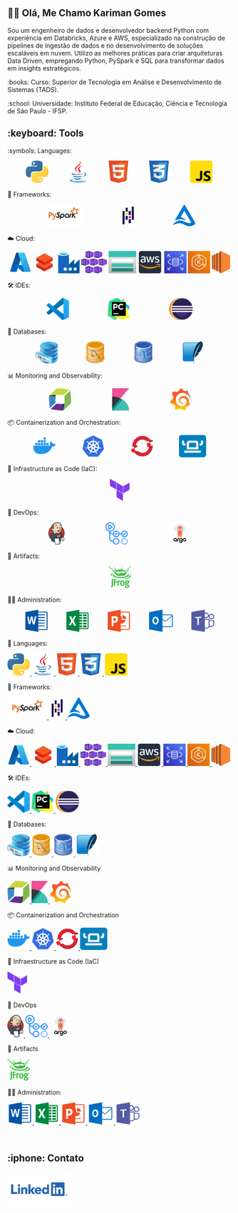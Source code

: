 <h2>
👨‍💻 Olá, Me Chamo Kariman Gomes
</h2>
<p>
Sou um engenheiro de dados e desenvolvedor backend Python com experiência em Databricks, Azure e AWS, especializado na construção de pipelines de ingestão de dados e no desenvolvimento de soluções escaláveis em nuvem. 
Utilizo as melhores práticas para criar arquiteturas Data Driven, empregando Python, PySpark e SQL para transformar dados em insights estratégicos.
</p>

<p>:books: Curso: Superior de Tecnologia em Análise e Desenvolvimento de Sistemas (TADS).</p>

<p>:school: Universidade: Instituto Federal de Educação, Ciência e Tecnologia de São Paulo - IFSP.</p>

<h2>:keyboard: Tools</h2>
:symbols: Languages:
<p style="display: flex; flex-wrap: wrap; justify-content: space-evenly;">
  <a href="https://www.devmedia.com.br/python-tutorial/33274#:~:text=Python%20%C3%A9%20uma%20linguagem%20de,C%2B%2B%2C%20Java%20e%20C%23.">
    <img alt="Logo Linguagem Python" title="Python" src="https://github.com/Karimangfn/Images-Perfil-Github/blob/main/python.jpg" height="50px"/>
  </a>
  <a href="https://www.java.com/pt-BR/download/help/whatis_java.html">
    <img alt="Logo Linguagem Java" title="Java" src="https://github.com/Karimangfn/Images-Perfil-Github/blob/main/LogoJava.png" height="50px"/>
  </a>
  <a href="https://developer.mozilla.org/pt-BR/docs/Learn/Getting_started_with_the_web/HTML_basics">
    <img alt="Logo Linguagem HTML" title="HTML" src="https://github.com/Karimangfn/Images-Perfil-Github/blob/main/LogoHTML.png" height="50px"/>
  </a>
  <a href="https://developer.mozilla.org/pt-BR/docs/Learn/CSS/First_steps/What_is_CSS">
    <img alt="Logo Linguagem CSS" title="CSS" src="https://github.com/Karimangfn/Images-Perfil-Github/blob/main/LogoCSS.png" height="50px"/>
  </a>
  <a href="https://developer.mozilla.org/pt-BR/docs/Learn/JavaScript/First_steps/What_is_JavaScript">
    <img alt="Logo Linguagem Javascript" title="Javascript" src="https://github.com/Karimangfn/Images-Perfil-Github/blob/main/LogoJavascript1.png" height="50px"/>
  </a>
</p>

:bookmark_tabs: Frameworks:
<p style="display: flex; flex-wrap: wrap; justify-content: space-evenly;">
  <a href="https://spark.apache.org/docs/latest/api/python/">
    <img alt="Logo Framework PySpark" title="PySpark" src="https://github.com/Karimangfn/Images-Perfil-Github/blob/main/LogoPySpark.jpeg" height="50px"/>
  </a>
  <a href="https://pandas.pydata.org/">
    <img alt="Logo Framework Pandas" title="Pandas" src="https://github.com/Karimangfn/Images-Perfil-Github/blob/main/LogoPandas.png" height="50px"/>
  </a>
  <a href="https://delta.io/">
    <img alt="Logo Delta Lake" title="Delta Lake" src="https://github.com/Karimangfn/Images-Perfil-Github/blob/main/LogoDeltaLake.png" height="50px"/>
  </a>
</p>

:cloud: Cloud:
<p style="display: flex; flex-wrap: wrap; justify-content: space-evenly;">
  <a href="https://azure.microsoft.com/pt-br/">
    <img alt="Logo Azure" title="Microsoft Azure" src="https://github.com/Karimangfn/Images-Perfil-Github/blob/main/LogoAzure.png" height="50px"/>
  </a>
  <a href="https://azure.microsoft.com/pt-br/products/databricks/#overview">
    <img alt="Logo Databricks" title="Databricks" src="https://github.com/Karimangfn/Images-Perfil-Github/blob/main/LogoDataBricks.png" height="50px"/>
  </a>
  <a href="https://azure.microsoft.com/pt-br/products/data-factory/">
    <img alt="Logo Datafactory" title="Azure Datafactory" src="https://github.com/Karimangfn/Images-Perfil-Github/blob/main/LogoDataFactory.png" height="50px"/>
  </a>
  <a href="https://azure.microsoft.com/pt-br/products/kubernetes-service/">
    <img alt="Logo AKS" title="Azure Kubernetes Service" src="https://github.com/Karimangfn/Images-Perfil-Github/blob/main/Azure-Kubernetes-Service.png" height="50px"/>
  </a>
  <a href="https://learn.microsoft.com/en-us/azure/storage/common/storage-introduction/">
    <img alt="Logo Storage Account" title="Azure Storage Account" src="https://github.com/Karimangfn/Images-Perfil-Github/blob/main/Azure-Storage-Account.png" height="50px"/>
  </a>
  <a href="https://aws.amazon.com/pt/">
    <img alt="Logo AWS" title="AWS" src="https://github.com/Karimangfn/Images-Perfil-Github/blob/main/LogoAWS.png" height="50px"/>
  </a>
  <a href="https://aws.amazon.com/pt/rds/">
    <img alt="Logo RDS" title="AWS Relacional Database Service" src="https://github.com/Karimangfn/Images-Perfil-Github/blob/main/AWS-RDS.png" height="50px"/>
  </a>
  <a href="https://aws.amazon.com/pt/eks/">
    <img alt="Logo EKS" title="AWS Elastic Kubernetes Service" src="https://github.com/Karimangfn/Images-Perfil-Github/blob/main/AWS-EKS.jpg" height="50px"/>
  </a>
  <a href="https://aws.amazon.com/pt/ec2/">
    <img alt="Logo EC2" title="AWS EC2" src="https://github.com/Karimangfn/Images-Perfil-Github/blob/main/AWS-EC2.png" height="50px"/>
  </a>
</p>

:hammer_and_wrench: IDEs:
<p style="display: flex; flex-wrap: wrap; justify-content: space-evenly;">
  <a href="https://code.visualstudio.com/">
    <img alt="VSCode" title="Visual Studio Code" src="https://github.com/Karimangfn/Images-Perfil-Github/blob/main/VSCode-Icon.png" height="50px"/>
  </a>
  <a href="https://www.jetbrains.com/pycharm/">
    <img alt="PyCharm" title="PyCharm" src="https://github.com/Karimangfn/Images-Perfil-Github/blob/main/Pycharm-Icon.png" height="50px"/>
  </a>
  <a href="https://eclipseide.org/">
    <img alt="Eclipse" title="Eclipse" src="https://github.com/Karimangfn/Images-Perfil-Github/blob/main/Eclipse-Icon.png" height="50px"/>
  </a>
</p>

:floppy_disk: Databases:
<p style="display: flex; flex-wrap: wrap; justify-content: space-evenly;">
  <a href="https://learn.microsoft.com/pt-br/sql/sql-server/what-is-sql-server?view=sql-server-ver16">
    <img alt="SQL Server" title="SQL Server" src="https://github.com/Karimangfn/Images-Perfil-Github/blob/main/SQLServer.png" height="50px"/>
  </a>
  <a href="https://www.mysql.com/">
    <img alt="MySQL" title="MySQL" src="https://github.com/Karimangfn/Images-Perfil-Github/blob/main/MySQL.png" height="50px"/>
  </a>
  <a href="https://www.postgresql.org/">
    <img alt="PostgreSQL" title="PostgreSQL" src="https://github.com/Karimangfn/Images-Perfil-Github/blob/main/PostgreSQL.png" height="50px"/>
  </a>
  <a href="https://www.sqlite.org/">
    <img alt="SQLite" title="SQLite" src="https://github.com/Karimangfn/Images-Perfil-Github/blob/main/SQLite.png" height="50px"/>
  </a>
</p>

:bar_chart: Monitoring and Observability:
<p style="display: flex; flex-wrap: wrap; justify-content: space-evenly;">
  <a href="https://www.dynatrace.com/pt-br/">
    <img alt="Dynatrace" title="Dynatrace" src="https://github.com/Karimangfn/Images-Perfil-Github/blob/main/Dynatrace.png" height="50px"/>
  </a>
  <a href="https://www.elastic.co/pt/kibana/">
    <img alt="Kibana" title="Kibana" src="https://github.com/Karimangfn/Images-Perfil-Github/blob/main/Kibana.png" height="50px"/>
  </a>
  <a href="https://grafana.com/">
    <img alt="Grafana" title="Grafana" src="https://github.com/Karimangfn/Images-Perfil-Github/blob/main/Grafana.jpg" height="50px"/>
  </a>
</p>

:package: Containerization and Orchestration:
<p style="display: flex; flex-wrap: wrap; justify-content: space-evenly;">
  <a href="https://www.docker.com/">
    <img alt="Docker" title="Docker" src="https://github.com/Karimangfn/Images-Perfil-Github/blob/main/Docker.png" height="50px"/>
  </a>
  <a href="https://kubernetes.io/pt-br/">
    <img alt="Kubernetes" title="Kubernetes" src="https://github.com/Karimangfn/Images-Perfil-Github/blob/main/Kubernetes.png" height="50px"/>
  </a>
  <a href="https://www.redhat.com/pt-br/technologies/cloud-computing/openshift/">
    <img alt="OpenShift" title="OpenShift" src="https://github.com/Karimangfn/Images-Perfil-Github/blob/main/OpenShift.png" height="50px"/>
  </a>
  <a href="https://rancherdesktop.io/">
    <img alt="Rancher Desktop" title="Rancher Desktop" src="https://github.com/Karimangfn/Images-Perfil-Github/blob/main/Rancher-Desktop.png" height="50px"/>
  </a>
</p>

:scroll: Infrastructure as Code (IaC):
<p style="display: flex; flex-wrap: wrap; justify-content: space-evenly;">
  <a href="https://www.terraform.io/">
    <img alt="Terraform" title="Terraform" src="https://github.com/Karimangfn/Images-Perfil-Github/blob/main/Terraform.png" height="50px"/>
  </a>
</p>

:arrows_counterclockwise: DevOps:
<p style="display: flex; flex-wrap: wrap; justify-content: space-evenly;">
  <a href="https://www.jenkins.io/">
    <img alt="Jenkins" title="Jenkins" src="https://github.com/Karimangfn/Images-Perfil-Github/blob/main/Jenkins.png" height="50px"/>
  </a>
  <a href="https://github.com/features/actions">
    <img alt="Github Actions" title="Github Actions" src="https://github.com/Karimangfn/Images-Perfil-Github/blob/main/Github-Actions.png" height="50px"/>
  </a>
  <a href="https://argo-cd.readthedocs.io/en/stable/">
    <img alt="ArgoCD" title="ArgoCD" src="https://github.com/Karimangfn/Images-Perfil-Github/blob/main/ArgoCD.png" height="50px"/>
  </a>
</p>

:file_folder: Artifacts:
<p style="display: flex; flex-wrap: wrap; justify-content: center;">
  <a href="https://jfrog.com/artifactory/">
    <img alt="JFrog Artifactory" title="JFrog Artifactory" src="https://github.com/Karimangfn/Images-Perfil-Github/blob/main/JFrog.png" height="50px"/>
  </a>
</p>

:man_office_worker: Administration:
<p style="display: flex; flex-wrap: wrap; justify-content: space-evenly;">
  <a href="https://www.microsoft.com/pt-br/microsoft-365/word/">
    <img alt="Word" title="Word" src="https://github.com/Karimangfn/Images-Perfil-Github/blob/main/LogoWord.png" height="50px"/>
  </a>
  <a href="https://www.microsoft.com/pt-br/microsoft-365/excel/">
    <img alt="Excel" title="Excel" src="https://github.com/Karimangfn/Images-Perfil-Github/blob/main/LogoExcel.png" height="50px"/>
  </a>
  <a href="https://www.microsoft.com/pt-br/microsoft-365/powerpoint/">
    <img alt="Power Point" title="Power Point" src="https://github.com/Karimangfn/Images-Perfil-Github/blob/main/LogoPowerPoint.png" height="50px"/>
  </a>
  <a href="https://www.microsoft.com/pt-br/microsoft-365/outlook/email-and-calendar-software-microsoft-outlook/">
    <img alt="Outlook" title="Outlook" src="https://github.com/Karimangfn/Images-Perfil-Github/blob/main/LogoOutlook.png" height="50px"/>
  </a>
  <a href="https://www.microsoft.com/pt-br/microsoft-teams/">
    <img alt="Teams" title="Teams" src="https://github.com/Karimangfn/Images-Perfil-Github/blob/main/LogoTeams.png" height="50px"/>
  </a>
</p>

:symbols: Languages: 
<p>
<a href="https://www.devmedia.com.br/python-tutorial/33274#:~:text=Python%20%C3%A9%20uma%20linguagem%20de,C%2B%2B%2C%20Java%20e%20C%23.">
<img alt="Logo Linguagem Python" title="Python" src="https://github.com/Karimangfn/Images-Perfil-Github/blob/main/python.jpg" height="50px"/>
</a>
<a href="https://www.java.com/pt-BR/download/help/whatis_java.html">
<img alt="Logo Linguagem Java" title="Java" src="https://github.com/Karimangfn/Images-Perfil-Github/blob/main/LogoJava.png" height="50px"/>
</a>
<a href="https://developer.mozilla.org/pt-BR/docs/Learn/Getting_started_with_the_web/HTML_basics">
<img alt="Logo Linguagem HTML" title="HTML" src="https://github.com/Karimangfn/Images-Perfil-Github/blob/main/LogoHTML.png" height="50px"/>
</a>
<a href="https://developer.mozilla.org/pt-BR/docs/Learn/CSS/First_steps/What_is_CSS">
<img alt="Logo Linguagem CSS" title="CSS" src="https://github.com/Karimangfn/Images-Perfil-Github/blob/main/LogoCSS.png" height="50px"/>
</a>
<a href="https://developer.mozilla.org/pt-BR/docs/Learn/JavaScript/First_steps/What_is_JavaScript">
<img alt="Logo Linguagem Javascript" title="Javascript" src="https://github.com/Karimangfn/Images-Perfil-Github/blob/main/LogoJavascript1.png" height="50px"/>
</a>
</p>

:bookmark_tabs: Frameworks:
<p>
<a href="https://spark.apache.org/docs/latest/api/python/">
<img alt="Logo Framework PySpark" title="PySpark" src="https://github.com/Karimangfn/Images-Perfil-Github/blob/main/LogoPySpark.jpeg" height="50px"/>
</a>
<a href="https://pandas.pydata.org/">
<img alt="Logo Framework Pandas" title="Pandas" src="https://github.com/Karimangfn/Images-Perfil-Github/blob/main/LogoPandas.png" height="50px"/>
</a>
<a href="https://delta.io/">
<img alt="Logo Delta Lake" title="Delta Lake" src="https://github.com/Karimangfn/Images-Perfil-Github/blob/main/LogoDeltaLake.png" height="50px"/>
</a>
</p>

:cloud: Cloud:
<p>
<a href="https://azure.microsoft.com/pt-br/">
<img alt="Logo Azure" title="Microsoft Azure" src="https://github.com/Karimangfn/Images-Perfil-Github/blob/main/LogoAzure.png" height="50px"/>
</a>
<a href="https://azure.microsoft.com/pt-br/products/databricks/#overview">
<img alt="Logo Databricks" title="Databricks" src="https://github.com/Karimangfn/Images-Perfil-Github/blob/main/LogoDataBricks.png" height="50px"/>
</a>
<a href="https://azure.microsoft.com/pt-br/products/data-factory/">
<img alt="Logo Datafactory" title="Azure Datafactory" src="https://github.com/Karimangfn/Images-Perfil-Github/blob/main/LogoDataFactory.png" height="50px"/>
</a>
<a href="https://azure.microsoft.com/pt-br/products/kubernetes-service/">
<img alt="Logo AKS" title="Azure Kubernetes Service" src="https://github.com/Karimangfn/Images-Perfil-Github/blob/main/Azure-Kubernetes-Service.png" height="50px"/>
</a>
<a href="https://learn.microsoft.com/en-us/azure/storage/common/storage-introduction/">
<img alt="Logo Storage Account" title="Azure Storage Account" src="https://github.com/Karimangfn/Images-Perfil-Github/blob/main/Azure-Storage-Account.png" height="50px"/>
</a>
<a href="https://aws.amazon.com/pt/">
<img alt="Logo AWS" title="AWS" src="https://github.com/Karimangfn/Images-Perfil-Github/blob/main/LogoAWS.png" height="50px"/>
</a>
<a href="https://aws.amazon.com/pt/rds/">
<img alt="Logo RDS" title="AWS Relacional Database Service" src="https://github.com/Karimangfn/Images-Perfil-Github/blob/main/AWS-RDS.png" height="50px"/>
</a>
<a href="https://aws.amazon.com/pt/eks/">
<img alt="Logo EKS" title="AWS Elastic Kubernetes Service" src="https://github.com/Karimangfn/Images-Perfil-Github/blob/main/AWS-EKS.jpg" height="50px"/>
</a>
<a href="https://aws.amazon.com/pt/ec2/">
<img alt="Logo EC2" title="AWS EC2" src="https://github.com/Karimangfn/Images-Perfil-Github/blob/main/AWS-EC2.png" height="50px"/>
</a>
</p>

:hammer_and_wrench: IDEs:
<p>
<a href="https://code.visualstudio.com/">
<img alt="VSCode" title="Visual Studio Code" src="https://github.com/Karimangfn/Images-Perfil-Github/blob/main/VSCode-Icon.png" height="50px"/>
</a>
<a href="https://www.jetbrains.com/pycharm/">
<img alt="PyCharm" title="PyCharm" src="https://github.com/Karimangfn/Images-Perfil-Github/blob/main/Pycharm-Icon.png" height="50px"/>
</a>
<a href="https://eclipseide.org/">
<img alt="Eclipse" title="Eclipse" src="https://github.com/Karimangfn/Images-Perfil-Github/blob/main/Eclipse-Icon.png" height="50px"/>
</a>
</p>

:floppy_disk: Databases:
<p>
<a href="https://learn.microsoft.com/pt-br/sql/sql-server/what-is-sql-server?view=sql-server-ver16">
<img alt="SQL Server" title="SQL Server" src="https://github.com/Karimangfn/Images-Perfil-Github/blob/main/SQLServer.png" height="50px"/>
</a>
<a href="https://www.mysql.com/">
<img alt="MySQL" title="MySQL" src="https://github.com/Karimangfn/Images-Perfil-Github/blob/main/MySQL.png" height="50px"/>
</a>
<a href="https://www.postgresql.org/">
<img alt="PostgreSQL" title="PostgreSQL" src="https://github.com/Karimangfn/Images-Perfil-Github/blob/main/PostgreSQL.png" height="50px"/>
</a>
<a href="https://www.sqlite.org/">
<img alt="SQLite" title="SQLite" src="https://github.com/Karimangfn/Images-Perfil-Github/blob/main/SQLite.png" height="50px"/>
</a>
</p>

:bar_chart: Monitoring and Observability
<p>
<a href="https://www.dynatrace.com/pt-br/">
<img alt="Dynatrace" title="Dynatrace" src="https://github.com/Karimangfn/Images-Perfil-Github/blob/main/Dynatrace.png" height="50px"/>
</a>
<a href="https://www.elastic.co/pt/kibana/">
<img alt="Kibana" title="Kibana" src="https://github.com/Karimangfn/Images-Perfil-Github/blob/main/Kibana.png" height="50px"/>
</a>
<a href="https://grafana.com/">
<img alt="Grafana" title="Grafana" src="https://github.com/Karimangfn/Images-Perfil-Github/blob/main/Grafana.jpg" height="50px"/>
</a>
</p>

:package: Containerization and Orchestration
<p>
<a href="https://www.docker.com/">
<img alt="Docker" title="Docker" src="https://github.com/Karimangfn/Images-Perfil-Github/blob/main/Docker.png" height="50px"/>
</a>
<a href="https://kubernetes.io/pt-br/">
<img alt="Kubernetes" title="Kubernetes" src="https://github.com/Karimangfn/Images-Perfil-Github/blob/main/Kubernetes.png" height="50px"/>
</a>
<a href="https://www.redhat.com/pt-br/technologies/cloud-computing/openshift/">
<img alt="OpenShift" title="OpenShift" src="https://github.com/Karimangfn/Images-Perfil-Github/blob/main/OpenShift.png" height="50px"/>
</a>
<a href="https://rancherdesktop.io/">
<img alt="Rancher Desktop" title="Rancher Desktop" src="https://github.com/Karimangfn/Images-Perfil-Github/blob/main/Rancher-Desktop.png" height="50px"/>
</a>
</p>

:scroll: Infraestructure as Code (IaC)
<p>
<a href="https://www.terraform.io/">
<img alt="Terraform" title="Terraform" src="https://github.com/Karimangfn/Images-Perfil-Github/blob/main/Terraform.png" height="50px"/>
</a>
</p>

:arrows_counterclockwise: DevOps
<p>
<a href="https://www.jenkins.io/">
<img alt="Jenkins" title="Jenkins" src="https://github.com/Karimangfn/Images-Perfil-Github/blob/main/Jenkins.png" height="50px"/>
</a>
<a href="https://github.com/features/actions">
<img alt="Github Actions" title="Github Actions" src="https://github.com/Karimangfn/Images-Perfil-Github/blob/main/Github-Actions.png" height="50px"/>
</a>
<a href="https://argo-cd.readthedocs.io/en/stable/">
<img alt="ArgoCD" title="ArgoCD" src="https://github.com/Karimangfn/Images-Perfil-Github/blob/main/ArgoCD.png" height="50px"/>
</a>
</p>

:file_folder: Artifacts
<p>
<a href="https://jfrog.com/artifactory/">
<img alt="JFrog Artifactory" title="JFrog Artifactory" src="https://github.com/Karimangfn/Images-Perfil-Github/blob/main/JFrog.png" height="50px"/>
</a>
</p>

:man_office_worker: Administration:
<p>
<a href="https://www.microsoft.com/pt-br/microsoft-365/word/">
<img alt="Word" title="Word" src="https://github.com/Karimangfn/Images-Perfil-Github/blob/main/LogoWord.png" height="50px"/>
</a>
<a href="https://www.microsoft.com/pt-br/microsoft-365/excel/">
<img alt="Excel" title="Excel" src="https://github.com/Karimangfn/Images-Perfil-Github/blob/main/LogoExcel.png" height="50px"/>
</a>
<a href="https://www.microsoft.com/pt-br/microsoft-365/powerpoint/">
<img alt="Power Point" title="Power Point" src="https://github.com/Karimangfn/Images-Perfil-Github/blob/main/LogoPowerPoint.png" height="50px"/>
</a>
<a href="https://www.microsoft.com/pt-br/microsoft-365/outlook/email-and-calendar-software-microsoft-outlook/">
<img alt="Outlook" title="Outlook" src="https://github.com/Karimangfn/Images-Perfil-Github/blob/main/LogoOutlook.png" height="50px"/>
</a>
<a href="https://www.microsoft.com/pt-br/microsoft-teams/">
<img alt="Teams" title="Teams" src="https://github.com/Karimangfn/Images-Perfil-Github/blob/main/LogoTeams.png" height="50px"/>
</a>
</p>

<br>
<h2> :iphone: Contato</h2> 

<p>
<a href="https://www.linkedin.com/in/kariman-gomes/" alt="Linkedin"> 
<img src="https://github.com/Karimangfn/Images-Perfil-Github/blob/main/Linkedin-Logo.png" height="80px"/> 
</a>
  
</p>
</h3>
